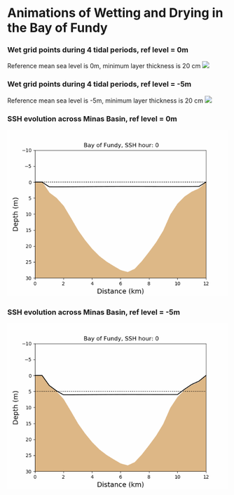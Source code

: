 # Animations of Wetting and Drying in the Bay of Fundy 

### Wet grid points during 4 tidal periods, ref level = 0m
Reference mean sea level is 0m, minimum layer thickness is 20 cm
![](BOF180_wad_mask_ref0wad0.2.gif)
### Wet grid points during 4 tidal periods, ref level = -5m
Reference mean sea level is -5m, minimum layer thickness is 20 cm
![](BOF180_wad_mask_ref5wad0.2.gif)
### SSH evolution across Minas Basin, ref level = 0m  
![](BOF180_SSH_MINAS_WAD_ref0.gif)
### SSH evolution across Minas Basin, ref level = -5m  
![](BOF180_SSH_MINAS_WAD_ref5.gif)
